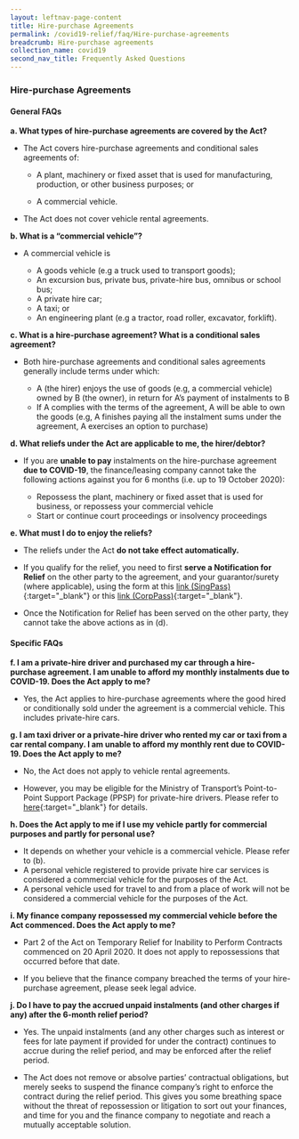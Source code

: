 ```yaml
---
layout: leftnav-page-content
title: Hire-purchase Agreements
permalink: /covid19-relief/faq/Hire-purchase-agreements
breadcrumb: Hire-purchase agreements
collection_name: covid19
second_nav_title: Frequently Asked Questions
---
```

### Hire-purchase Agreements ###

#### General FAQs ####
**a.	What types of hire-purchase agreements are covered by the Act?**

* The Act covers hire-purchase agreements and conditional sales agreements of: 

  * A plant, machinery or fixed asset that is used for manufacturing, production, or other business purposes; or 

  * A commercial vehicle. 

* The Act does not cover vehicle rental agreements.

**b. What is a “commercial vehicle”?**

* A commercial vehicle is

  * A goods vehicle (e.g a truck used to transport goods);
  * An excursion bus, private bus, private-hire bus, omnibus or school bus;
  * A private hire car;
  * A taxi; or
  * An engineering plant (e.g a tractor, road roller, excavator, forklift).

**c. What is a hire-purchase agreement? What is a conditional sales agreement?**

* Both hire-purchase agreements and conditional sales agreements generally include terms under which: 

  * A (the hirer) enjoys the use of goods (e.g, a commercial vehicle) owned by B (the owner), in return for A’s payment of instalments to B
  * If A complies with the terms of the agreement, A will be able to own the goods (e.g, A finishes paying all the instalment sums under the agreement, A exercises an option to purchase)

**d. What reliefs under the Act are applicable to me, the hirer/debtor?**

* If you are **unable to pay** instalments on the hire-purchase agreement **due to COVID-19**, the finance/leasing company cannot take the following actions against you for 6 months (i.e. up to 19 October 2020): 

  * Repossess the plant, machinery or fixed asset that is used for business, or repossess your commercial vehicle
  * Start or continue court proceedings or insolvency proceedings

**e. What must I do to enjoy the reliefs?** 

* The reliefs under the Act **do not take effect automatically.**

*  If you qualify for the relief, you need to first **serve a Notification for Relief** on the other party to the agreement, and your guarantor/surety (where applicable), using the form at this [link (SingPass)](https://go.gov.sg/notification-for-relief-singpass){:target="_blank"} or this [link (CorpPass)](https://go.gov.sg/notification-for-relief-corppass){:target="_blank"}.

* Once the Notification for Relief has been served on the other party, they cannot take the above actions as in (d).

#### Specific FAQs ####
**f. I am a private-hire driver and purchased my car through a hire-purchase agreement. I am unable to afford my monthly instalments due to COVID-19. Does the Act apply to me?**

* Yes, the Act applies to hire-purchase agreements where the good hired or conditionally sold under the agreement is a commercial vehicle. This includes private-hire cars.

**g. I am taxi driver or a private-hire driver who rented my car or taxi from a car rental company. I am unable to afford my monthly rent due to COVID-19. Does the Act apply to me?**

* No, the Act does not apply to vehicle rental agreements. 

* However, you may be eligible for the Ministry of Transport’s Point-to-Point Support Package (PPSP) for private-hire drivers. Please refer to [here](https://www.lta.gov.sg/content/ltagov/en/industry_innovations/industry_matters/LTA's%20Measures%20for%20COVID-19/point_to_point_support_package.html){:target="_blank"} for details.

**h. Does the Act apply to me if I use my vehicle partly for commercial purposes and partly for personal use?**

* It depends on whether your vehicle is a commercial vehicle. Please refer to (b).
* A personal vehicle registered to provide private hire car services is considered a commercial vehicle for the purposes of the Act.
* A personal vehicle used for travel to and from a place of work will not be considered a commercial vehicle for the purposes of the Act.

**i. My finance company repossessed my commercial vehicle before the Act commenced. Does the Act apply to me?**

* Part 2 of the Act on Temporary Relief for Inability to Perform Contracts commenced on 20 April 2020. It does not apply to repossessions that occurred before that date. 

* If you believe that the finance company breached the terms of your hire-purchase agreement, please seek legal advice.  

**j. Do I have to pay the accrued unpaid instalments (and other charges if any) after the 6-month relief period?**

* Yes.  The unpaid instalments (and any other charges such as interest or fees for late payment if provided for under the contract) continues to accrue during the relief period, and may be enforced after the relief period. 

* The Act does not remove or absolve parties’ contractual obligations, but merely seeks to suspend the finance company’s right to enforce the contract during the relief period. This gives you some breathing space without the threat of repossession or litigation to sort out your finances, and time for you and the finance company to negotiate and reach a mutually acceptable solution.  
